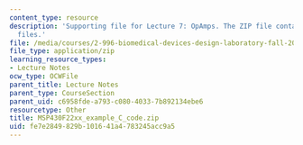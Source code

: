 ```yaml
---
content_type: resource
description: 'Supporting file for Lecture 7: OpAmps. The ZIP file contains: 123 .c
  files.'
file: /media/courses/2-996-biomedical-devices-design-laboratory-fall-2007/fe7e2849829b101641a4783245acc9a5_MSP430F22xx_example_C_code.zip
file_type: application/zip
learning_resource_types:
- Lecture Notes
ocw_type: OCWFile
parent_title: Lecture Notes
parent_type: CourseSection
parent_uid: c6958fde-a793-c080-4033-7b892134ebe6
resourcetype: Other
title: MSP430F22xx_example_C_code.zip
uid: fe7e2849-829b-1016-41a4-783245acc9a5
---
```

